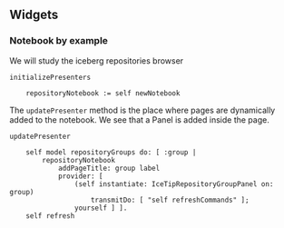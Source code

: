 ## Widgets





### Notebook by example

We will study the iceberg repositories browser


```
initializePresenters

	repositoryNotebook := self newNotebook
```


The `updatePresenter` method is the place where pages are dynamically added to the notebook.
We see that a Panel is added inside the page.

```
updatePresenter

	self model repositoryGroups do: [ :group |
		repositoryNotebook 
			addPageTitle: group label 
			provider: [ 
				(self instantiate: IceTipRepositoryGroupPanel on: group)
					transmitDo: [ "self refreshCommands" ];
				yourself ] ].
	self refresh
```